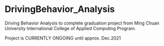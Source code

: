 # DrivingBehavior_Analysis

Driving Behavior Analysis to complete graduation project from Ming Chuan University International College of Applied Computing Program.


Project is CURRENTLY ONGOING until approx. Dec.2021
